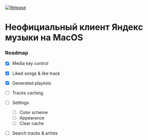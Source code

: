 [![Release](https://github.com/freethinkel/yamux/actions/workflows/release.yml/badge.svg)](https://github.com/freethinkel/yamux/actions/workflows/release.yml)

# Неофициальный клиент Яндекс музыки на MacOS

### Roadmap

- [x] Media key control
- [x] Liked songs & like track
- [x] Generated playlists

- [ ] Tracks caching
- [ ] Settings
  - [ ] Color scheme
  - [ ] Appearance
  - [ ] Clear cache
- [ ] Search tracks & artists
